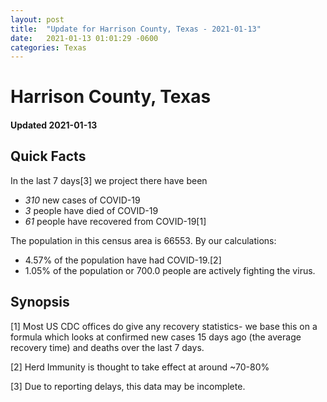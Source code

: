 ```yaml
---
layout: post
title:  "Update for Harrison County, Texas - 2021-01-13"
date:   2021-01-13 01:01:29 -0600
categories: Texas
---
```


# Harrison County, Texas
#### Updated 2021-01-13

## Quick Facts

In the last 7 days[3] we project there have been
- *310* new cases of COVID-19
- *3* people have died of COVID-19
- *61* people have recovered from COVID-19[1]

The population in this census area is 66553. By our calculations:
- 4.57% of the population have had COVID-19.[2]
- 1.05% of the population or 700.0 people are actively fighting the virus.

## Synopsis




[1] Most US CDC offices do give any recovery statistics- we base this on a formula which looks at confirmed new cases
15 days ago (the average recovery time) and deaths over the last 7 days.

[2] Herd Immunity is thought to take effect at around ~70-80%

[3] Due to reporting delays, this data may be incomplete.
 
    